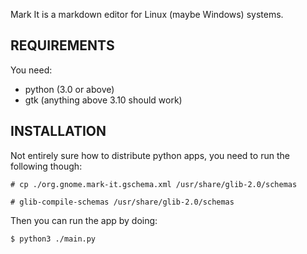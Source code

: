 Mark It is a markdown editor for Linux (maybe Windows) systems.

REQUIREMENTS
------------
You need:
* python (3.0 or above)
* gtk (anything above 3.10 should work)

INSTALLATION
------------
Not entirely sure how to distribute python apps, you need to run the following though:

```
# cp ./org.gnome.mark-it.gschema.xml /usr/share/glib-2.0/schemas

# glib-compile-schemas /usr/share/glib-2.0/schemas
```

Then you can run the app by doing:
```
$ python3 ./main.py
```

